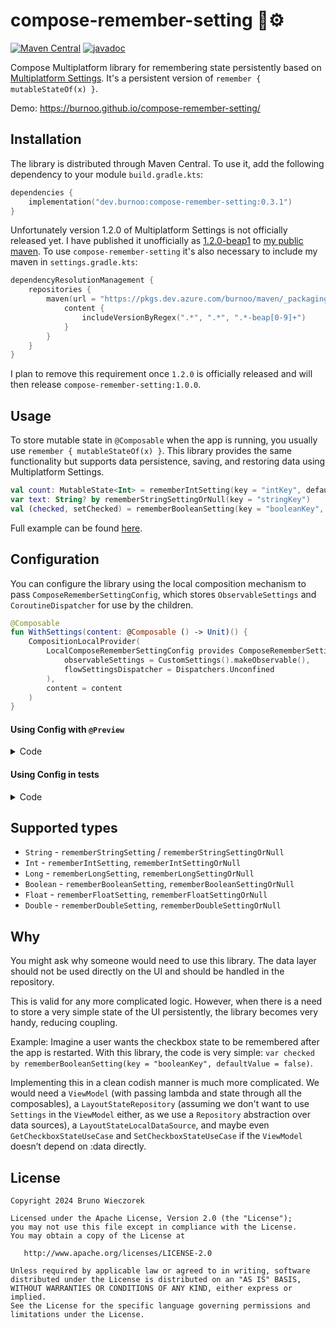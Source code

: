 # compose-remember-setting 🧠⚙️
[![Maven Central](https://img.shields.io/maven-central/v/dev.burnoo/compose-remember-setting)](https://search.maven.org/search?q=dev.burnoo.compose-remember-setting) [![javadoc](https://javadoc.io/badge2/dev.burnoo/compose-remember-setting/javadoc.svg?label=dokka&logo=)](https://javadoc.io/doc/dev.burnoo/compose-remember-setting)

Compose Multiplatform library for remembering state persistently based on [Multiplatform Settings](https://github.com/russhwolf/multiplatform-settings). It's a persistent version of `remember { mutableStateOf(x) }`.

Demo: https://burnoo.github.io/compose-remember-setting/

## Installation
The library is distributed through Maven Central. To use it, add the following dependency to your module `build.gradle.kts`:
```kotlin
dependencies {
    implementation("dev.burnoo:compose-remember-setting:0.3.1")
}
```

Unfortunately version 1.2.0 of Multiplatform Settings is not officially released yet. I have published it unofficially as [1.2.0-beap1](https://github.com/burnoo/multiplatform-settings) to [my public maven](https://github.com/burnoo/maven). To use `compose-remember-setting` it's also necessary to include my maven in `settings.gradle.kts`:
```kotlin
dependencyResolutionManagement {
    repositories {
        maven(url = "https://pkgs.dev.azure.com/burnoo/maven/_packaging/public/maven/v1") {
            content {
                includeVersionByRegex(".*", ".*", ".*-beap[0-9]+")
            }
        }
    }
}
```
I plan to remove this requirement once `1.2.0` is officially released and will then release `compose-remember-setting:1.0.0`.

## Usage
To store mutable state in `@Composable` when the app is running, you usually use `remember { mutableStateOf(x) }`. This library provides the same functionality but supports data persistence, saving, and restoring data using Multiplatform Settings.
```kotlin
val count: MutableState<Int> = rememberIntSetting(key = "intKey", defaultValue = 0)
var text: String? by rememberStringSettingOrNull(key = "stringKey")
val (checked, setChecked) = rememberBooleanSetting(key = "booleanKey", defaultValue = false)
```
Full example can be found [here](example/composeApp/src/commonMain/kotlin/App.kt).

## Configuration
You can configure the library using the local composition mechanism to pass `ComposeRememberSettingConfig`, which stores `ObservableSettings` and `CoroutineDispatcher` for use by the children.
```kotlin
@Composable
fun WithSettings(content: @Composable () -> Unit)() {
    CompositionLocalProvider(
        LocalComposeRememberSettingConfig provides ComposeRememberSettingConfig(
            observableSettings = CustomSettings().makeObservable(),
            flowSettingsDispatcher = Dispatchers.Unconfined
        ),
        content = content
    )
}
```
#### Using Config with `@Preview`
<details>
<summary>Code</summary>

```kotlin
@Composable
fun ComposeRememberSettingPreview(
    vararg keyValues: Pair<String, Any>,
    content: @Composable () -> Unit
) {
    CompositionLocalProvider(
        LocalComposeRememberSettingConfig provides ComposeRememberSettingConfig(
            mutableMap = mutableMapOf(*keyValues),
        ),
        content = content,
    )
}

@Preview
@Composable
fun CounterPreview() {
    ComposeRememberSettingPreview("intKey" to 21) {
        var counter: Int by rememberIntSetting(key = "intKey", defaultValue = 0)
        Button(onClick = { counter++ }) { Text(counter.toString()) }
    }
}
```
</details>

#### Using Config in tests

<details>
<summary>Code</summary>

```kotlin
@Composable
private fun WithTestComposeSettings(
    observableSettings: ObservableSettings,
    content: @Composable () -> Unit,
) {
    CompositionLocalProvider(
        LocalComposeRememberSettingConfig provides ComposeRememberSettingConfig(
            observableSettings = observableSettings,
            flowSettingsDispatcher = Dispatchers.Unconfined,
        ),
        content = content,
    )
}

@OptIn(ExperimentalTestApi::class)
class ComposeTest {

    private val settings = MapSettings(mutableMapOf("intKey" to 21))

    @Test
    fun counterTest() = runComposeUiTest {
        setContent {
            WithTestComposeSettings(settings) {
                var counter: Int by rememberIntSetting(key = "intKey", defaultValue = 0)
            }
        }
    }
}
```
</details>

## Supported types
- `String` - `rememberStringSetting` / `rememberStringSettingOrNull`
- `Int` - `rememberIntSetting`, `rememberIntSettingOrNull`
- `Long` - `rememberLongSetting`, `rememberLongSettingOrNull`
- `Boolean` - `rememberBooleanSetting`, `rememberBooleanSettingOrNull`
- `Float` - `rememberFloatSetting`, `rememberFloatSettingOrNull`
- `Double` - `rememberDoubleSetting`, `rememberDoubleSettingOrNull`

## Why
You might ask why someone would need to use this library. The data layer should not be used directly on the UI and should be handled in the repository.

This is valid for any more complicated logic. However, when there is a need to store a very simple state of the UI persistently, the library becomes very handy, reducing coupling.

Example: Imagine a user wants the checkbox state to be remembered after the app is restarted. With this library, the code is very simple: `var checked by rememberBooleanSetting(key = "booleanKey", defaultValue = false)`.

Implementing this in a clean codish manner is much more complicated. We would need a `ViewModel` (with passing lambda and state through all the composables), a `LayoutStateRepository` (assuming we don't want to use `Settings` in the `ViewModel` either, as we use a `Repository` abstraction over data sources), a `LayoutStateLocalDataSource`, and maybe even `GetCheckboxStateUseCase` and `SetCheckboxStateUseCase` if the `ViewModel` doesn’t depend on :data directly.

## License
```
Copyright 2024 Bruno Wieczorek

Licensed under the Apache License, Version 2.0 (the "License");
you may not use this file except in compliance with the License.
You may obtain a copy of the License at

   http://www.apache.org/licenses/LICENSE-2.0

Unless required by applicable law or agreed to in writing, software
distributed under the License is distributed on an "AS IS" BASIS,
WITHOUT WARRANTIES OR CONDITIONS OF ANY KIND, either express or implied.
See the License for the specific language governing permissions and
limitations under the License.
```
